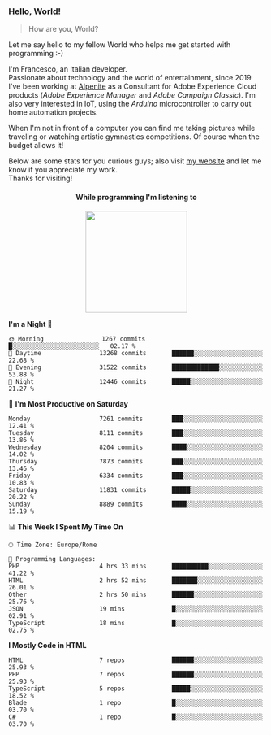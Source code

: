 ### Hello, World!

> How are you, World?

Let me say hello to my fellow World who helps me get started with programming :-)

I'm Francesco, an Italian developer.  
Passionate about technology and the world of entertainment, since 2019 I've been working at [Alpenite](https://www.alpenite.com) as a Consultant for Adobe Experience Cloud products (*Adobe Experience Manager* and *Adobe Campaign Classic*). I'm also very interested in IoT, using the *Arduino* microcontroller to carry out home automation projects.

When I'm not in front of a computer you can find me taking pictures while traveling or watching artistic gymnastics competitions. Of course when the budget allows it!

Below are some stats for you curious guys; also visit [my website](https://www.francescorega.eu) and let me know if you appreciate my work.  
Thanks for visiting!

<div align="center">
  <h4>While programming I'm listening to</h4>
  <a href="https://apps.francescorega.eu/now-playing/11147232609" target="_blank"><img src="https://apps.francescorega.eu/now-playing/11147232609" width="200"></a>
</div>

<!--START_SECTION:waka-->
**I'm a Night 🦉** 

```text
🌞 Morning                1267 commits        █░░░░░░░░░░░░░░░░░░░░░░░░   02.17 % 
🌆 Daytime                13268 commits       ██████░░░░░░░░░░░░░░░░░░░   22.68 % 
🌃 Evening                31522 commits       █████████████░░░░░░░░░░░░   53.88 % 
🌙 Night                  12446 commits       █████░░░░░░░░░░░░░░░░░░░░   21.27 % 
```
📅 **I'm Most Productive on Saturday** 

```text
Monday                   7261 commits        ███░░░░░░░░░░░░░░░░░░░░░░   12.41 % 
Tuesday                  8111 commits        ███░░░░░░░░░░░░░░░░░░░░░░   13.86 % 
Wednesday                8204 commits        ████░░░░░░░░░░░░░░░░░░░░░   14.02 % 
Thursday                 7873 commits        ███░░░░░░░░░░░░░░░░░░░░░░   13.46 % 
Friday                   6334 commits        ███░░░░░░░░░░░░░░░░░░░░░░   10.83 % 
Saturday                 11831 commits       █████░░░░░░░░░░░░░░░░░░░░   20.22 % 
Sunday                   8889 commits        ████░░░░░░░░░░░░░░░░░░░░░   15.19 % 
```


📊 **This Week I Spent My Time On** 

```text
🕑︎ Time Zone: Europe/Rome

💬 Programming Languages: 
PHP                      4 hrs 33 mins       ██████████░░░░░░░░░░░░░░░   41.22 % 
HTML                     2 hrs 52 mins       ███████░░░░░░░░░░░░░░░░░░   26.01 % 
Other                    2 hrs 50 mins       ██████░░░░░░░░░░░░░░░░░░░   25.76 % 
JSON                     19 mins             █░░░░░░░░░░░░░░░░░░░░░░░░   02.91 % 
TypeScript               18 mins             █░░░░░░░░░░░░░░░░░░░░░░░░   02.75 % 
```

**I Mostly Code in HTML** 

```text
HTML                     7 repos             ██████░░░░░░░░░░░░░░░░░░░   25.93 % 
PHP                      7 repos             ██████░░░░░░░░░░░░░░░░░░░   25.93 % 
TypeScript               5 repos             █████░░░░░░░░░░░░░░░░░░░░   18.52 % 
Blade                    1 repo              █░░░░░░░░░░░░░░░░░░░░░░░░   03.70 % 
C#                       1 repo              █░░░░░░░░░░░░░░░░░░░░░░░░   03.70 % 
```




<!--END_SECTION:waka-->
